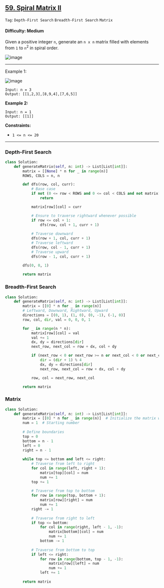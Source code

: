 ## [59. Spiral Matrix II](https://leetcode.com/problems/spiral-matrix-ii/)

```Tag```: ```Depth-First Search``` ```Breadth-First Search``` ```Matrix```

#### Difficulty: Medium

Given a positive integer ```n```, generate an ```n x n``` matrix filled with elements from ```1``` to ```n```<sup>2</sup> in spiral order.

![image](https://github.com/quananhle/Python/assets/35042430/a6861dba-98ef-481f-a4b3-2403383aa526)

---

Example 1:

![image](https://assets.leetcode.com/uploads/2020/11/13/spiraln.jpg)
```
Input: n = 3
Output: [[1,2,3],[8,9,4],[7,6,5]]
```

__Example 2:__
```
Input: n = 1
Output: [[1]]
```

__Constraints:__

- ```1 <= n <= 20```

---

### Depth-First Search

```Python
class Solution:
    def generateMatrix(self, n: int) -> List[List[int]]:
        matrix = [[None] * n for _ in range(n)]
        ROWS, COLS = n, n

        def dfs(row, col, curr):
            # Base case
            if not (0 <= row < ROWS and 0 <= col < COLS and not matrix[row][col]):
                return

            matrix[row][col] = curr

            # Ensure to traverse rightward whenever possible
            if row <= col + 1:
                dfs(row, col + 1, curr + 1)
            
            # Traverse downward
            dfs(row + 1, col, curr + 1)
            # Traverse leftward
            dfs(row, col - 1, curr + 1)
            # Traverse upward
            dfs(row - 1, col, curr + 1)
        
        dfs(0, 0, 1)

        return matrix
```

### Breadth-First Search

```Python
class Solution:
    def generateMatrix(self, n: int) -> List[List[int]]:
        matrix = [[0] * n for _ in range(n)]
        # Leftward, Downward, Rightward, Upward
        directions = [(0, 1), (1, 0), (0, -1), (-1, 0)]
        row, col, dir, val = 0, 0, 0, 1

        for _ in range(n * n):
            matrix[row][col] = val
            val += 1
            dx, dy = directions[dir]
            next_row, next_col = row + dx, col + dy

            if (next_row < 0 or next_row >= n or next_col < 0 or next_col >= n or matrix[next_row][next_col] != 0):
                dir = (dir + 1) % 4
                dx, dy = directions[dir]
                next_row, next_col = row + dx, col + dy

            row, col = next_row, next_col

        return matrix
```

### Matrix

```Python
class Solution:
    def generateMatrix(self, n: int) -> List[List[int]]:
        matrix = [[0] * n for _ in range(n)]  # Initialize the matrix with zeros
        num = 1  # Starting number
        
        # Define boundaries
        top = 0
        bottom = n - 1
        left = 0
        right = n - 1
        
        while top <= bottom and left <= right:
            # Traverse from left to right
            for col in range(left, right + 1):
                matrix[top][col] = num
                num += 1
            top += 1
            
            # Traverse from top to bottom
            for row in range(top, bottom + 1):
                matrix[row][right] = num
                num += 1
            right -= 1
            
            # Traverse from right to left
            if top <= bottom:
                for col in range(right, left - 1, -1):
                    matrix[bottom][col] = num
                    num += 1
                bottom -= 1
            
            # Traverse from bottom to top
            if left <= right:
                for row in range(bottom, top - 1, -1):
                    matrix[row][left] = num
                    num += 1
                left += 1
        
        return matrix
```


